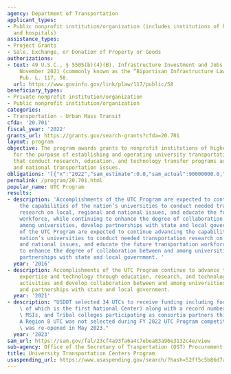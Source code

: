 ```yaml
---
agency: Department of Transportation
applicant_types:
- Public nonprofit institution/organization (includes institutions of higher education
  and hospitals)
assistance_types:
- Project Grants
- Sale, Exchange, or Donation of Property or Goods
authorizations:
- text: 49 U.S.C., § 5505(b)(4)(B), Infrastructure Investment and Jobs Act (IIJA)
    November 2021 (commonly known as the “Bipartisan Infrastructure Law,” or “BIL”).
    Pub. L. 117, 58.
  url: https://www.govinfo.gov/link/plaw/117/public/58
beneficiary_types:
- Private nonprofit institution/organization
- Public nonprofit institution/organization
categories:
- Transportation - Urban Mass Transit
cfda: '20.701'
fiscal_year: '2022'
grants_url: https://grants.gov/search-grants?cfda=20.701
layout: program
objective: The program awards grants to nonprofit institutions of higher learning
  for the purpose of establishing and operating university transportation centers
  that conduct research, education, and technology transfer programs addressing regional
  and national transportation issues.
obligations: '[{"x":"2022","sam_estimate":0.0,"sam_actual":90000000.0,"usa_spending_actual":-461139.19},{"x":"2023","sam_estimate":90000000.0,"sam_actual":0.0,"usa_spending_actual":86999884.97},{"x":"2024","sam_estimate":90000000.0,"sam_actual":0.0,"usa_spending_actual":97655784.25}]'
permalink: /program/20.701.html
popular_name: UTC Program
results:
- description: 'Accomplishments of the UTC Program are expected to continue advancing
    the capabilities of the nation’s universities to conduct needed transportation
    research on local, regional and national issues, and educate the future transportation
    workforce, while continuing to enhance the degree of collaboration between and
    among universities, develop partnerships with state and local government.  Accomplishments
    of the UTC Program are expected to continue advancing the capabilities of the
    nation’s universities to conduct needed transportation research on local, regional
    and national issues, and educate the future transportation workforce, while continuing
    to enhance the degree of collaboration between and among universities, develop
    partnerships with state and local government. '
  year: '2016'
- description: Accomplishments of the UTC Program continue to advance transportation
    expertise and technology through education, research, and technology transfer
    activities and develop collaboration between and among universities, industry
    and partnerships with state and local government.
  year: '2021'
- description: "USDOT selected 34 UTCs to receive funding including four HBCUs (one\
    \ of which is the first National Center) along with a record number of HBCUs,\
    \ MSIs, and Tribal colleges participating as consortia partners this year.  \n\
    A Region 8 UTC was not selected during FY 2022 UTC Program competition.  The solicitation\
    \ was re-opened in May 2023."
  year: '2023'
sam_url: https://sam.gov/fal/23cf4a93fa6a4c7ebea83a96e3132c4e/view
sub-agency: Office of the Secretary of Tranportation (OST) Procurement Operations
title: University Transportation Centers Program
usaspending_url: https://www.usaspending.gov/search/?hash=52ff5c5b86d7a06b41837a193047bec5
---
```

